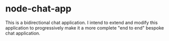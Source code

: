 # node-chat-app
This is a bidirectional chat application.
I intend to extend and modify this application to progressively make it a more complete "end to end" bespoke chat application. 
